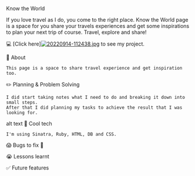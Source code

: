 Know the World

If you love travel as I do, you come to the right place.
Know the World page is a space for you share your travels experiences and get some inspirations to plan your next trip of course.
Travel, explore and share!

💻 [Click here][![20220914-112438.jpg](https://i.postimg.cc/zfJW98PL/20220914-112438.jpg)](https://postimg.cc/cvbr3yWZ) to see my project.

📄 About

    This page is a space to share travel experience and get inspiration too.

✏️ Planning & Problem Solving

    I did start taking notes what I need to do and breaking it down into small steps.
    After that I did planning my tasks to achieve the result that I was looking for.

alt text
🚀 Cool tech

    I'm using Sinatra, Ruby, HTML, DB and CSS.

😱 Bugs to fix 💩


😭 Lessons learnt


✅ Future features
